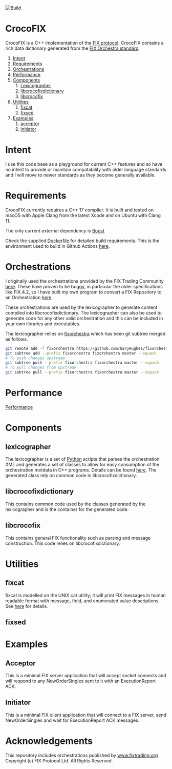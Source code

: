 ![Build](https://github.com/GaryHughes/crocofix/workflows/Build/badge.svg)

# CrocoFIX

CrocoFIX is a C++ implementation of the [FIX protocol](https://www.fixtrading.org/online-specification/). CrocoFIX contains a rich data dictionary generated from the [FIX Orchestra standard](https://www.fixtrading.org/standards/fix-orchestra/).

1. [Intent](#intent)
1. [Requirements](#requirements)
1. [Orchestrations](#orchestrations)
1. [Performance](#performance)
1. [Components](#components)
    1. [Lexicographer](#lexicographer)
    1. [libcrocofixdictionary](#libcrocofixdictionary)
    1. [libcrocofix](#libcrocofix)
1. [Utilities](#utilities)
    1. [fixcat](#fixcat)
    1. [fixsed](#fixsed)
1. [Examples](#examples)
    1. [acceptor](#acceptor)
    1. [initiator](#initiator)

# Intent

I use this code base as a playground for current C++ features and so have no intent to provide or maintain compatability with older language standards and I will move to newer standards as they become generally available.

# Requirements

CrocoFIX currently requires a C++ 17 compiler. It is built and tested on macOS with Apple Clang from the latest Xcode and on Ubuntu with Clang 11.

The only current external dependency is [Boost](https://boost.org)

Check the supplied [Dockerfile](https://github.com/GaryHughes/crocofix/blob/master/Dockerfile) for detailed build requirements. This is the environment used to build in Github Actions [here](https://github.com/GaryHughes/crocofix/actions?query=workflow%3ABuild).

# Orchestrations

I originally used the orchestrations provided by the FIX Trading Community [here](https://github.com/FIXTradingCommunity/orchestrations). These have proven to be buggy, in particular the older specifications like FIX.4.2, so I have built my own program to convert a FIX Repository to an Orchestration [here](https://github.com/GaryHughes/fixorchestra).

These orchestrations are used by the lexicographer to generate content compiled into libcrocofixdictionary. The lexicographer can also be used to generate code for any other valid orchestration and this can be included in your own libraries and executables.

The lexicographer relies on [fixorchestra](https://github.com/GaryHughes/fixorchestra) which has been git subtree merged as follows.
```sh
git remote add -f fixorchestra https://github.com/GaryHughes/fixorchestra.git
git subtree add --prefix fixorchestra fixorchestra master --squash
# To push changes upstream
git subtree push --prefix fixorchestra fixorchestra master --squash
# To pull changes from upstream
git subtree pull --prefix fixorchestra fixorchestra master --squash
```

# Performance

[Performance](https://github.com/GaryHughes/crocofix/blob/main/performance/README.md)

# Components

## lexicographer

The lexicographer is a set of [Python](https://python.org) scripts that parses the orchestration XML and generates a set of classes to allow for easy consumption of the orchestration metdata in C++ programs. Details can be found [here](https://github.com/GaryHughes/crocofix/blob/master/lexicographer/README.md). The generated class rely on common code in libcrocofixdictionary.

## libcrocofixdictionary

This contains common code used by the classes generated by the lexicographer and is the container for the generated code.

## libcrocofix

This contains general FIX functionality such as parsing and message construction. This code relies on libcrocofixdictionary.

# Utilities

## fixcat

fixcat is modelled on the UNIX cat utility; it will print FIX messages in human readable format with message, field, and enumerated value descriptions. See [here](https://github.com/GaryHughes/crocofix/blob/main/fixcat/README.md) for details.

## fixsed

# Examples

## Acceptor

This is a minimal FIX server application that will accept socket connects and will respond to any NewOrderSingles sent to it with an ExecutionReport ACK.

## Initiator

This is a minimal FIX client application that will connect to a FIX server, send NewOrderSingles and wait for ExecutionReport ACK messages.

# Acknowledgements

This repository includes orchestrations published by www.fixtrading.org Copyright (c) FIX Protocol Ltd. All Rights Reserved.
